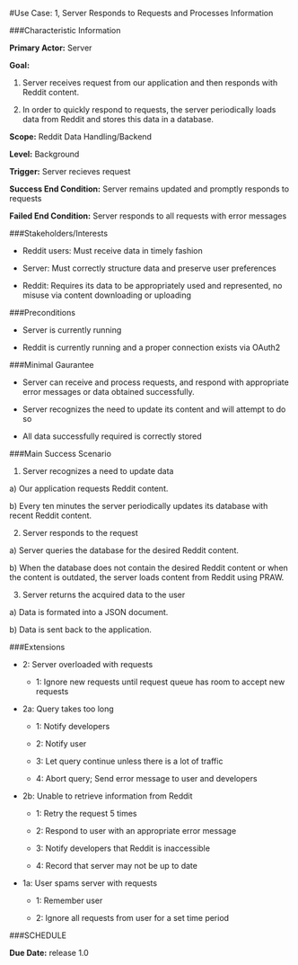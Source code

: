 #Use Case: 1, Server Responds to Requests and Processes Information

###Characteristic Information

**Primary Actor:** Server

**Goal:** 

 1) Server receives request from our application and then responds with Reddit content.
 
 2) In order to quickly respond to requests, the server periodically loads data from Reddit and stores this data in a database.

**Scope:** Reddit Data Handling/Backend

**Level:** Background

**Trigger:** Server recieves request

**Success End Condition:** Server remains updated and promptly responds to requests

**Failed End Condition:** Server responds to all requests with error messages

###Stakeholders/Interests

 * Reddit users: Must receive data in timely fashion

 * Server: Must correctly structure data and preserve user preferences

 * Reddit: Requires its data to be appropriately used and represented, no misuse via content downloading or uploading
 
###Preconditions

 * Server is currently running

 * Reddit is currently running and a proper connection exists via OAuth2

###Minimal Gaurantee

 * Server can receive and process requests, and respond with appropriate error messages or data obtained successfully.

 * Server recognizes the need to update its content and will attempt to do so

 * All data successfully required is correctly stored

###Main Success Scenario

1. Server recognizes a need to update data

 a) Our application requests Reddit content.

 b) Every ten minutes the server periodically updates its database with recent Reddit content. 

2. Server responds to the request

 a) Server queries the database for the desired Reddit content.

 b) When the database does not contain the desired Reddit content or when the content is outdated, the server loads content from Reddit using PRAW. 

3. Server returns the acquired data to the user

 a) Data is formated into a JSON document.

 b) Data is sent back to the application.
 

###Extensions

 * 2: Server overloaded with requests
 
   + 1: Ignore new requests until request queue has room to accept new requests
   
 * 2a: Query takes too long
 
   + 1: Notify developers
   
   + 2: Notify user
   
   + 3: Let query continue unless there is a lot of traffic
   
   + 4: Abort query; Send error message to user and developers 

 * 2b: Unable to retrieve information from Reddit
 
   + 1: Retry the request 5 times
   
   + 2: Respond to user with an appropriate error message
   
   + 3: Notify developers that Reddit is inaccessible
   
   + 4: Record that server may not be up to date
  
 * 1a: User spams server with requests

   + 1: Remember user
   
   + 2: Ignore all requests from user for a set time period
   
###SCHEDULE
   
**Due Date:** release 1.0
